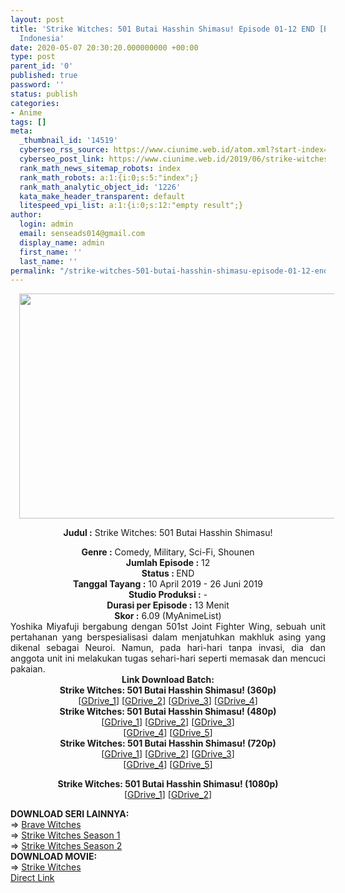 ```yaml
---
layout: post
title: 'Strike Witches: 501 Butai Hasshin Shimasu! Episode 01-12 END [Batch] Subtitle
  Indonesia'
date: 2020-05-07 20:30:20.000000000 +00:00
type: post
parent_id: '0'
published: true
password: ''
status: publish
categories:
- Anime
tags: []
meta:
  _thumbnail_id: '14519'
  cyberseo_rss_source: https://www.ciunime.web.id/atom.xml?start-index=601&max-results=150
  cyberseo_post_link: https://www.ciunime.web.id/2019/06/strike-witches-501-butai-hasshin.html
  rank_math_news_sitemap_robots: index
  rank_math_robots: a:1:{i:0;s:5:"index";}
  rank_math_analytic_object_id: '1226'
  kata_make_header_transparent: default
  litespeed_vpi_list: a:1:{i:0;s:12:"empty result";}
author:
  login: admin
  email: senseads014@gmail.com
  display_name: admin
  first_name: ''
  last_name: ''
permalink: "/strike-witches-501-butai-hasshin-shimasu-episode-01-12-end-batch-subtitle-indonesia/"
---
```

<div style="text-align: center;">
<div class="separator" style="clear: both; text-align: center;"><a href="https://1.bp.blogspot.com/-8jSg0JyC5UM/XUazbwijMTI/AAAAAAAAc4o/AtCB3QavuJQaxJcOfwLuU8_bbac8P3eJACLcBGAs/s1600/Strike%2BWitches%2B-%2B501%2BButai%2BHasshin%2BShimasu%2521.jpg" imageanchor="1" style="margin-left: 1em; margin-right: 1em;"><img border="0" data-original-height="720" data-original-width="1280" height="360" src="{{ site.baseurl }}/assets/2020/05/Strike%2BWitches%2B-%2B501%2BButai%2BHasshin%2BShimasu%2521.jpg" width="640" /></a></div>
<div style="text-align: left;"></div>
<p><b>Judul</b><b><b> </b>:</b> Strike Witches: 501 Butai Hasshin Shimasu!</div>
<div style="text-align: center;"><b><b>Genre :</b></b> Comedy, Military, Sci-Fi, Shounen</div>
<div style="text-align: center;"><b>Jumlah Episode :</b> 12<br /><b>Status :&nbsp;</b>END<br /><b>Tanggal Tayang :</b> 10 April 2019 - 26 Juni 2019<br /><b>Studio Produksi :</b> -<br /><b>Durasi per Episode :</b> 13 Menit</div>
<div style="text-align: center;"><b>Skor :</b> 6.09 (MyAnimeList)</div>
<div style="text-align: center;"></div>
<div style="text-align: justify;">Yoshika Miyafuji bergabung dengan 501st Joint Fighter Wing, sebuah unit pertahanan yang berspesialisasi dalam menjatuhkan makhluk asing yang dikenal sebagai Neuroi. Namun, pada hari-hari tanpa invasi, dia dan anggota unit ini melakukan tugas sehari-hari seperti memasak dan mencuci pakaian.</div>
<div style="text-align: justify;"></div>
<div style="text-align: justify;"></div>
<div style="text-align: center;"><b>Link Download Batch:</b></div>
<div style="text-align: center;">
<div style="text-align: center;"><b>Strike Witches: 501 Butai Hasshin Shimasu! (360p)</b></div>
</div>
<div style="text-align: center;">[<a href="https://drive.google.com/uc?id=12fC_iAjsLbjngs82m-MLT1cNv3knAHyk" target="_blank" rel="noopener">GDrive_1</a>] [<a href="https://drive.google.com/uc?id=12xPNhd8z_tE81I40LSjnvKR1iKGJF3JI" target="_blank" rel="noopener">GDrive_2</a>] [<a href="https://drive.google.com/uc?id=1yyiCQyANBHSMxEnbzsq8CXknuyn0qLjs" target="_blank" rel="noopener">GDrive_3</a>] [<a href="https://drive.google.com/uc?export=download&amp;id=14CvkunSMdvWF9BzaDrryd9ycQ7QzYdqR" target="_blank" rel="noopener">GDrive_4</a>]</div>
<div style="text-align: center;"></div>
<div style="text-align: center;"><b>Strike Witches: 501 Butai Hasshin Shimasu! (480p)</b><br />[<a href="https://drive.google.com/uc?id=1EZC96Ruq9mqnUirm2JmikaMt-uy26IeV" target="_blank" rel="noopener">GDrive_1</a>] [<a href="https://drive.google.com/uc?id=1NR4rLIEamINgxlASmwVWsCsrPzJy7uHg" target="_blank" rel="noopener">GDrive_2</a>] [<a href="https://drive.google.com/uc?id=12fC_iAjsLbjngs82m-MLT1cNv3knAHyk" target="_blank" rel="noopener">GDrive_3</a>]<br />[<a href="https://drive.google.com/uc?id=1NTO2MyVlzeO3QOJYe3e0K0PBxrx0vTso" target="_blank" rel="noopener">GDrive_4</a>] [<a href="https://drive.google.com/uc?export=download&amp;id=1Treoula1Pmrepss5_vUJI_86CZkshf3V" target="_blank" rel="noopener">GDrive_5</a>]</div>
<div style="text-align: center;"><b>Strike Witches: 501 Butai Hasshin Shimasu! (720p)</b><br />[<a href="https://drive.google.com/uc?id=1jvsNR-OfXI_CRHpCdlZZW9tmlA-9YNsM" target="_blank" rel="noopener">GDrive_1</a>] [<a href="https://drive.google.com/uc?id=13mfprh5sUzubcW6l5iSExqSf2GUigb4d" target="_blank" rel="noopener">GDrive_2</a>] [<a href="https://drive.google.com/uc?id=1PmBkzHPOI6eOIJiPR0UI8wDzB939FfTR" target="_blank" rel="noopener">GDrive_3</a>]<br />[<a href="https://drive.google.com/uc?id=1T68i-Rc8TGz6Nq7wurne6lwHc9RUwKdS" target="_blank" rel="noopener">GDrive_4</a>] [<a href="https://drive.google.com/uc?export=download&amp;id=1cKPZCm1PvG72g7JA4QL9nKZ_mqEHGdc-" target="_blank" rel="noopener">GDrive_5</a>]</p>
<p><b>Strike Witches: 501 Butai Hasshin Shimasu! (1080p)</b><br />[<a href="https://drive.google.com/uc?id=1SS9-TFbeSsEqzp82NWfRyzW8F3E062M3" target="_blank" rel="noopener">GDrive_1</a>] [<a href="https://drive.google.com/uc?id=1hXQUOlgup6ZV4Ggp-M3w0LFK3vZJkiRD" target="_blank" rel="noopener">GDrive_2</a>]
<div style="text-align: left;"></div>
<div style="text-align: left;"></div>
<div style="text-align: left;">
<div style="text-align: left;"><b>DOWNLOAD SERI LAINNYA:</b></div>
<div style="text-align: left;"></div>
<div style="text-align: left;">=&gt;&nbsp;<a href="https://www.ciunime.web.id/2019/03/brave-witches-episode-01-12-end-batch.html" target="_blank" rel="noopener">Brave Witches</a></div>
</div>
<div style="text-align: left;">=&gt;&nbsp;<a href="https://www.ciunime.web.id/2019/07/strike-witches-season-1-episode-01-12.html" target="_blank" rel="noopener">Strike Witches Season 1</a></div>
<div style="text-align: left;">=&gt;&nbsp;<a href="https://www.ciunime.web.id/2019/07/strike-witches-season-2-episode-01-12.html" target="_blank" rel="noopener">Strike Witches Season 2</a></div>
<div style="text-align: left;">
<div style="text-align: left;"><b>DOWNLOAD MOVIE:</b></div>
<div style="text-align: left;"></div>
<div style="text-align: left;">=&gt;&nbsp;<a href="https://www.ciunime.web.id/2019/01/strike-witches-movie-subtitle-indonesia.html" target="_blank" rel="noopener">Strike Witches</a></div>
<div style="text-align: left;"></div>
</div>
</div>
<link rel="stylesheet" href="https://cdnjs.cloudflare.com/ajax/libs/font-awesome/4.7.0/css/font-awesome.min.css" />
<div class="divbtn"> <a href="https://handymansurrender.com/fihup8buzv?key=94550f7ce39444073321dde3b8782f97" class="btn"><i class="fa fa-download"></i> Direct Link</a> </div>
